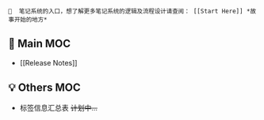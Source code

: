  ```ad-blue
🎉  笔记系统的入口，想了解更多笔记系统的逻辑及流程设计请查阅： [[Start Here]] *故事开始的地方*
```
## 🌈  Main MOC
- [[Release Notes]]
## 💡  Others MOC
- 标签信息汇总表  ~~计划中...~~